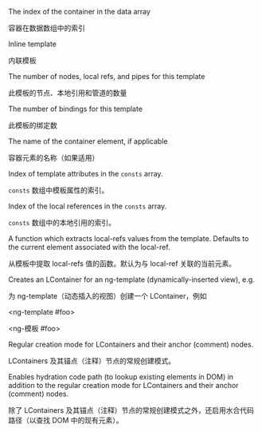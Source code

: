 The index of the container in the data array

容器在数据数组中的索引

Inline template

内联模板

The number of nodes, local refs, and pipes for this template

此模板的节点、本地引用和管道的数量

The number of bindings for this template

此模板的绑定数

The name of the container element, if applicable

容器元素的名称（如果适用）

Index of template attributes in the `consts` array.

`consts` 数组中模板属性的索引。

Index of the local references in the `consts` array.

`consts` 数组中的本地引用的索引。

A function which extracts local-refs values from the template.
       Defaults to the current element associated with the local-ref.

从模板中提取 local-refs 值的函数。默认为与 local-ref 关联的当前元素。

Creates an LContainer for an ng-template \(dynamically-inserted view\), e.g.

为 ng-template（动态插入的视图）创建一个 LContainer，例如

&lt;ng-template #foo>

&lt;ng-模板 #foo>

<div></div>
</ng-template>



Regular creation mode for LContainers and their anchor \(comment\) nodes.

LContainers 及其锚点（注释）节点的常规创建模式。

Enables hydration code path \(to lookup existing elements in DOM\)
in addition to the regular creation mode for LContainers and their
anchor \(comment\) nodes.

除了 LContainers 及其锚点（注释）节点的常规创建模式之外，还启用水合代码路径（以查找 DOM 中的现有元素）。